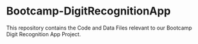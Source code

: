 # Bootcamp-DigitRecognitionApp

This repository contains the Code and Data Files relevant to our Bootcamp
Digit Recognition App Project.
